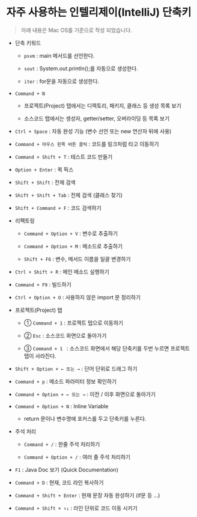 # 자주 사용하는 인텔리제이(IntelliJ) 단축키
> 아래 내용은 Mac OS를 기준으로 작성 되었습니다.

* 단축 키워드

    * `psvm` : main 메서드를 선언한다.

    * `sout` : System.out.println();를 자동으로 생성한다.

    * `iter` : for문을 자동으로 생성한다.

* `Command + N`

    * 프로젝트(Project) 탭에서는 디렉토리, 패키지, 클래스 등 생성 목록 보기

    * 소스코드 탭에서는 생성자, getter/setter, 오버라이딩 등 목록 보기

* `Ctrl + Space` : 자동 완성 기능 (변수 선언 또는 new 연산자 뒤에 사용)

* `Command + 마우스 왼쪽 버튼 클릭` : 코드를 링크처럼 타고 이동하기

* `Command + Shift + T` : 테스트 코드 만들기

* `Option + Enter` : 퀵 픽스

* `Shift + Shift` : 전체 검색

* `Shift + Shift + Tab` : 전체 검색 (클래스 찾기)

* `Shift + Command + F` : 코드 검색하기

* 리팩토링

    * `Command + Option + V` : 변수로 추출하기
    
    * `Command + Option + M` : 메소드로 추출하기
    
    * `Shift + F6` : 변수, 메서드 이름을 일괄 변경하기
    
* `Ctrl + Shift + R` : 메인 메소드 실행하기

* `Command + F9` : 빌드하기

* `Ctrl + Option + O` : 사용하지 않은 import 문 정리하기

* 프로젝트(Project) 탭

    * ① `Command + 1` : 프로젝트 탭으로 이동하기

    * ② `Esc` : 소스코드 화면으로 돌아가기

    * ③ `Command + 1 ` : 소스코드 화면에서 해당 단축키를 두번 누르면 프로젝트 탭이 사라진다.

* `Shift + Option + ← 또는 →` : 단어 단위로 드래그 하기

* `Command + p` : 메소드 파라미터 정보 확인하기

* `Command + Option + ← 또는 →` : 이전 / 이후 화면으로 돌아가기

* `Command + Option + N` : Inline Variable

    * return 문이나 변수명에 포커스를 두고 단축키를 누른다.

* 주석 처리

    * `Command + /` : 한줄 주석 처리하기 
    
    * `Command + Option + /` : 여러 줄 주석 처리하기

* `F1` : Java Doc 보기 (Quick Documentation)

* `Command + D` : 현재, 코드 라인 복사하기

* `Command + Shift + Enter` : 현재 문장 자동 완성하기 (if문 등 ...) 

* `Command + Shift + ↑↓` : 라인 단위로 코드 이동 시키기